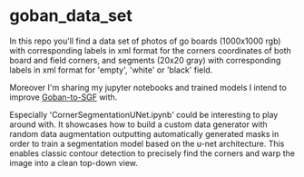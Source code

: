# goban_data_set

In this repo you'll find a data set of photos of go boards (1000x1000 rgb) with corresponding labels in xml format for the corners coordinates of both board and field corners, 
and segments (20x20 gray) with corresponding labels in xml format for 'empty', 'white' or 'black' field.

Moreover I'm sharing my jupyter notebooks and trained models I intend to improve [Goban-to-SGF](https://github.com/irglbriz/goban_to_sgf) with. 

Especially 'CornerSegmentationUNet.ipynb' could be interesting to play around with. It showcases how to build a custom data generator with random data augmentation outputting automatically generated masks in order to train a segmentation model based on the u-net architecture. This enables classic contour detection to precisely find the corners and warp the image into a clean top-down view. 
